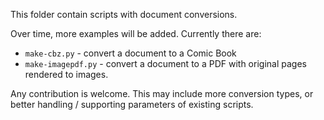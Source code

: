 This folder contain scripts with document conversions.

Over time, more examples will be added. Currently there are:

* `make-cbz.py` - convert a document to a Comic Book
* `make-imagepdf.py` - convert a document to a PDF with original pages rendered to images.


Any contribution is welcome. This may include more conversion types, or better handling / supporting parameters of existing scripts.